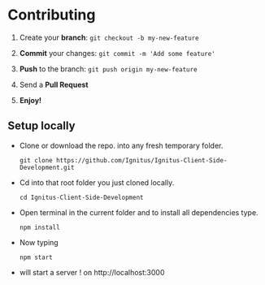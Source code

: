 # Contributing

1. Create your **branch**: ```git checkout -b my-new-feature```

2. **Commit** your changes: ```git commit -m 'Add some feature'```

3. **Push** to the branch: ```git push origin my-new-feature```

4. Send a **Pull Request**

5. **Enjoy!**

## Setup locally

* Clone or download the repo. into any fresh temporary folder.

    ``` git clone https://github.com/Ignitus/Ignitus-Client-Side-Development.git ```

* Cd into that root folder you just cloned locally.

    ``` cd Ignitus-Client-Side-Development ```

* Open terminal in the current folder and to install all dependencies type.

    ``` npm install ```

* Now typing

    ``` npm start ```

* will start a server ! on http://localhost:3000


